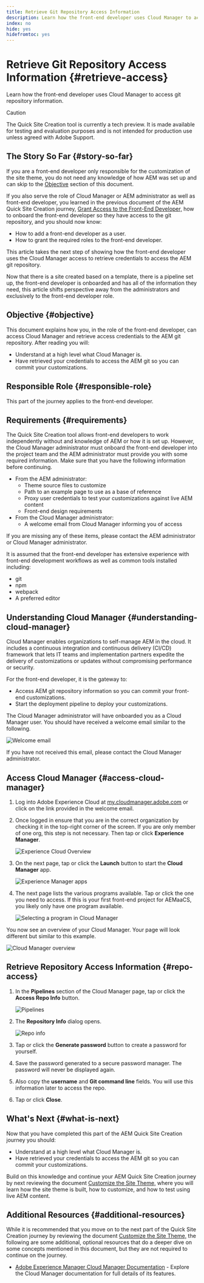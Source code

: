 ```yaml
---
title: Retrieve Git Repository Access Information
description: Learn how the front-end developer uses Cloud Manager to access git repository information.
index: no
hide: yes
hidefromtoc: yes
---
```


# Retrieve Git Repository Access Information {#retrieve-access}

Learn how the front-end developer uses Cloud Manager to access git repository information.

>[!CAUTION]
>
>The Quick Site Creation tool is currently a tech preview. It is made available for testing and evaluation purposes and is not intended for production use unless agreed with Adobe Support.

## The Story So Far {#story-so-far}

If you are a front-end developer only responsible for the customization of the site theme, you do not need any knowledge of how AEM was set up and can skip to the [Objective](#objective) section of this document.

If you also serve the role of Cloud Manager or AEM administrator as well as front-end developer, you learned in the previous document of the AEM Quick Site Creation journey, [Grant Access to the Front-End Developer,](grant-access.md) how to onboard the front-end developer so they have access to the git repository, and you should now know:

* How to add a front-end developer as a user.
* How to grant the required roles to the front-end developer.

This article takes the next step of showing how the front-end developer uses the Cloud Manager access to retrieve credentials to access the AEM git repository.

Now that there is a site created based on a template, there is a pipeline set up, the front-end developer is onboarded and has all of the information they need, this article shifts perspective away from the administrators and exclusively to the front-end developer role.

## Objective {#objective}

This document explains how you, in the role of the front-end developer, can access Cloud Manager and retrieve access credentials to the AEM git repository. After reading you will:

* Understand at a high level what Cloud Manager is.
* Have retrieved your credentials to access the AEM git so you can commit your customizations.

## Responsible Role {#responsible-role}

This part of the journey applies to the front-end developer.

## Requirements {#requirements}

The Quick Site Creation tool allows front-end developers to work independently without and knowledge of AEM or how it is set up. However, the Cloud Manager administrator must onboard the front-end developer into the project team and the AEM administrator must provide you with some required information. Make sure that you have the following information before continuing.

* From the AEM administrator:
  * Theme source files to customize
  * Path to an example page to use as a base of reference
  * Proxy user credentials to test your customizations against live AEM content
  * Front-end design requirements
* From the Cloud Manager administrator:
  * A welcome email from Cloud Manager informing you of access

If you are missing any of these items, please contact the AEM administrator or Cloud Manager administrator.

It is assumed that the front-end developer has extensive experience with front-end development workflows as well as common tools installed including:

* git
* npm
* webpack
* A preferred editor

## Understanding Cloud Manager {#understanding-cloud-manager}

Cloud Manager enables organizations to self-manage AEM in the cloud. It includes a continuous integration and continuous delivery (CI/CD) framework that lets IT teams and implementation partners expedite the delivery of customizations or updates without compromising performance or security.

For the front-end developer, it is the gateway to:

* Access AEM git repository information so you can commit your front-end customizations.
* Start the deployment pipeline to deploy your customizations.

The Cloud Manager administrator will have onboarded you as a Cloud Manager user. You should have received a welcome email similar to the following.

![Welcome email](assets/welcome-email.png)

If you have not received this email, please contact the Cloud Manager administrator.

## Access Cloud Manager {#access-cloud-manager}

1. Log into Adobe Experience Cloud at [my.cloudmanager.adobe.com](https://my.cloudmanager.adobe.com/) or click on the link provided in the welcome email.

1. Once logged in ensure that you are in the correct organization by checking it in the top-right corner of the screen. If you are only member of one org, this step is not necessary. Then tap or click **Experience Manager**.

   ![Experience Cloud Overview](assets/experience-cloud-overview.png)

1. On the next page, tap or click the **Launch** button to start the **Cloud Manager** app.

   ![Experience Manager apps](assets/experience-manager-apps.png)

1. The next page lists the various programs available. Tap or click the one you need to access. If this is your first front-end project for AEMaaCS, you likely only have one program available.

   ![Selecting a program in Cloud Manager](assets/cloud-manager-select-program.png)

You now see an overview of your Cloud Manager. Your page will look different but similar to this example.

![Cloud Manager overview](assets/cloud-manager-overview.png)

## Retrieve Repository Access Information {#repo-access}

1. In the **Pipelines** section of the Cloud Manager page, tap or click the **Access Repo Info** button.

   ![Pipelines](assets/pipelines-repo-info.png)

1. The **Repository Info** dialog opens.

   ![Repo info](assets/repo-info.png)

1. Tap or click the **Generate password** button to create a password for yourself.

1. Save the password generated to a secure password manager. The password will never be displayed again.

1. Also copy the **username** and **Git command line** fields. You will use this information later to access the repo.

1. Tap or click **Close**.

## What's Next {#what-is-next}

Now that you have completed this part of the AEM Quick Site Creation journey you should:

* Understand at a high level what Cloud Manager is.
* Have retrieved your credentials to access the AEM git so you can commit your customizations.

Build on this knowledge and continue your AEM Quick Site Creation journey by next reviewing the document [Customize the Site Theme,](customize-theme.md) where you will learn how the site theme is built, how to customize, and how to test using live AEM content.

## Additional Resources {#additional-resources}

While it is recommended that you move on to the next part of the Quick Site Creation journey by reviewing the document [Customize the Site Theme,](customize-theme.md) the following are some additional, optional resources that do a deeper dive on some concepts mentioned in this document, but they are not required to continue on the journey.

* [Adobe Experience Manager Cloud Manager Documentation](https://experienceleague.adobe.com/docs/experience-manager-cloud-manager/using/introduction-to-cloud-manager.html) - Explore the Cloud Manager documentation for full details of its features.

